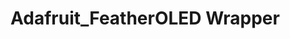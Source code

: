 Adafruit_FeatherOLED Wrapper
===============================================================================
